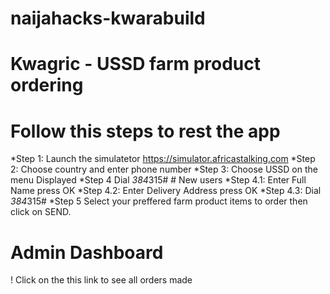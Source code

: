 # naijahacks-kwarabuild
# Kwagric - USSD farm product ordering

# Follow this steps to rest the app

*Step 1: Launch the simulatetor https://simulator.africastalking.com
*Step 2: Choose country and enter phone number
*Step 3: Choose USSD on the menu Displayed
*Step 4 Dial *384*315# 
    # New users
    *Step 4.1: Enter Full Name press OK
    *Step 4.2: Enter Delivery Address press OK
    *Step 4.3:  Dial *384*315#
*Step 5 Select your preffered farm product items to order then  click on SEND.

# Admin Dashboard
! Click on the this link to see all orders made
